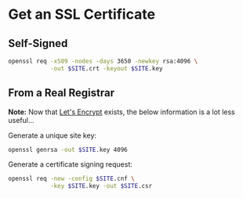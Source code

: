 # Get an SSL Certificate

## Self-Signed

```bash
openssl req -x509 -nodes -days 3650 -newkey rsa:4096 \
            -out $SITE.crt -keyout $SITE.key
```

## From a Real Registrar

**Note:** Now that [Let's Encrypt](https://letsencrypt.org/) exists, the below information is a lot less useful…

Generate a unique site key:

```bash
openssl genrsa -out $SITE.key 4096
```

Generate a certificate signing request:

```bash
openssl req -new -config $SITE.cnf \
            -key $SITE.key -out $SITE.csr
```
